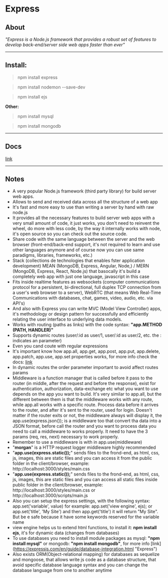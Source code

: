 # Express 

## About

*"Express is a Node.js framework that provides a robust set of features to develop back-end/server side web apps faster than ever"*

---

## Install:

> npm install express

> npm install nodemon --save-dev <!-- recommended, it watch and run the server changes automatically for us, so it's not required stop and run it manually anymore -->

> npm install ejs <!-- JavaScript templates for html views, already integrated very well with express so import it's just not required -->

__Other:__

> npm install mysql <!-- a mysql package for database connections -->

> npm install mongodb <!-- a MongoDB package for database connections -->

---

## Docs

[link](https://expressjs.com/en/5x/api.html#app.all "Express")

---

## Notes

* A very popular Node.js framework (third party library) for build server web apps.
* Allows to send and received data across all the structure of a web app
* It's fast and more easy to use than writing a server by hand with raw node.js
* It provides all the necessary features to build server web apps with a very small amount of code, it just works, you don't need to reinvent the wheel, do more with less code, by the way it internally works with node, it's open source so you can check out the source code.
* Share code with the same language between the server and the web browser (front-end/back-end support, it's not required to learn and use other languages anymore and of course now you can use same paradigms, libraries, frameworks, etc.)
* Stack (collections de technologies that enables fster application development) MEAN (MongoDB, Express, Angular, Node,) / MERN (MongoDB, Express, React, Node.js) that basocally it's build a completely web app with just one language, javascript in this case
* Fits inside realtime features as websockets (computer communications protocol for a persistent, bi-directional, full duplex TCP connection from a user's web browser to a server), WebRTC (that means Web Real-Time Communications with databases, chat, games, video, audio, etc. via API's)
* And also with Express you can write MVC (Model View Controller) apps, it's methodology or design pattern for successfully and efficiently relating the user interface to underlying data models.
* Works with routing (paths as links) with the code syntax: __"app.METHOD (PATH, HANDLER)"__
* Supports dynamic routes (user/:id as user/1, user/:id as user/2, etc. the : indicates an parameter)
* Even you cand coute with regular expressions
* It's important know how app.all, app.get, app.post, app.put, app.delete, app.patch, app.use, app.set properties works, for more info check the docs: [link](https://expressjs.com/en/5x/api.html#app.all "Express")
* In dynamic routes the order parameter important to avoid affect routes params
* Middleware is a function manager that is called before it pass to the router (in middle, after the request and before the response), exist for authentication, authorization, data-exchange etc what you want to use depends on the app you want to build. It's very similar to app.all, but the different between them is that the middleware works with any route, while app.all works with a specific route. Process data before it arrives to the router, and after it's sent to the router, used for login. Doesn't matter if the router exits or not, the middleware always will display it, the app.use(express.json()); is a middleware too that convert tha data into a JSON format, before call the router and you want to process data you need to call a middleware to works properly. It need to have the 3 params (req, res, next) necessary to work properly.
* Remember to use a middleware is with in app.use(middleware)
* "__morgan__" is a HTTP request logger middleware highly recommended
* "__app.use(express.static());__" sends files to the frond-end, as html, css, js, images, this are static files and you can access it from the public folder in the client/browser, example: http://localhost:3000/styles/main.css
* "__app.use(express.static());__" sends files to the frond-end, as html, css, js, images, this are static files and you can access all static files inside public folder in the client/browser, example: http://localhost:3000/styles/main.css or http://localhost:3000/scripts/main.js
* Also you can setup the express settings, with the following syntax: app.set('variable', value) for example: app.set('view engine', ejs); or app.set('title', 'My Site') and then app.get('title') it will return "My Site". But be e safe because it have some keywords reserved for the variable name
* view engine helps us to extend html functions, to install it: __npm install ejs__, it's for dynamic data (changes from databases)
* To use databases you need to install module packages as mysql: __"npm install mysql"__ or mongodb: __"npm install mongodb"__, for more info [link] (https://expressjs.com/en/guide/database-integration.html "Express")
* Also exists ORM(Object-relational mapping) for databases as sequelize and mongoose, that allows write js code as a database structure, that avoid specific database language syntax and you can change the database language from one to another anytime
